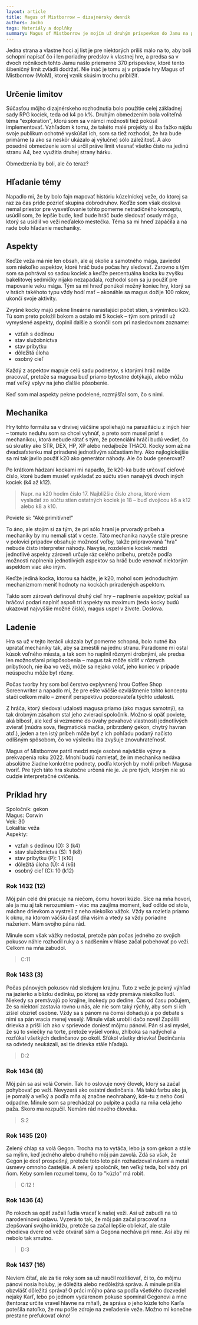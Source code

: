 ```yaml
---
layout: article
title: Magus of Mistborrow – dizajnérsky denník
authors: Jocho
tags: Materiály a doplňky
summary: Magus of Mistborrow je mojím už druhým príspevkom do Jamu na portáli itch.io – akcie `1-Page RPG Jam`, v ktorej majú dizajnéri v obmedzenom čase vytvoriť RPG hru v rozsahu 1×A4 (aj obojstranne).
---
```


Jedna strana a vlastne hoci aj list je pre niektorých príliš málo na to, aby boli schopní napísať čo i len poriadny predslov k vlastnej hre, a predsa sa v dvoch ročníkoch tohto Jamu našlo priemerne 370 príspevkov, ktoré tento šibeničný limit zvládli dodržať. Nie ináč je tomu aj v prípade hry Magus of Mistborrow (MoM), ktorej vznik skúsim trochu priblížiť.

## Určenie limitov

Súčasťou môjho dizajnérskeho rozhodnutia bolo použitie celej základnej sady RPG kociek, teda od k4 po k%. Druhým obmedzením bola voliteľná téma "exploration", ktorú som sa v rámci možností tiež pokúsil implementovať. Vzhľadom k tomu, že takéto malé projekty si iba ťažko nájdu svoje publikum ochotné vyskúšať ich, som sa tiež rozhodol, že hra bude primárne (a ako sa neskôr ukázalo aj výlučne) sólo záležitosť. A ako posedné obmedzenie som si určil práve limit vtesnať všetko čisto na jedinú stranu A4, bez využitia druhej strany hárku.

Obmedzenia by boli, ale čo teraz?

## Hľadanie témy

Napadlo mi, že by bolo fajn mapovať históriu kúzelníckej veže, do ktorej sa raz za čas príde pozrieť skupina dobrodruhov. Keďže som však doslova nemal priestor pre vysvetľovanie tohto pomerne netradičného konceptu, usúdil som, že lepšie bude, keď bude hráč bude sledovať osudy mága, ktorý sa usídlil vo veži neďaleko mestečka. Téma sa mi hneď zapáčila a na rade bolo hľadanie mechaniky.

## Aspekty

Keďže veža má nie len obsah, ale aj okolie a samotného mága, zaviedol som niekoľko aspektov, ktoré hráč bude počas hry sledovať. Zarovno s tým som sa pohrával so sadou kociek a keďže percentuálna kocka ku zvyšku bakelitovej sedmičky nijako nezapadala, rozhodol som sa ju použiť pre mapovanie veku mága. Tým sa mi hneď ponúkol možný koniec hry, ktorý sa v hrách takéhoto typu vždy hodí mať – akonáhle sa magus dožije 100 rokov, ukončí svoje aktivity.

Zvyšné kocky majú pekne lineárne narastajúci počet stien, s výnimkou k20. Tú som preto položil bokom a ostalo mi 5 kociek – tým som priradil už vymyslené aspekty, doplnil dalšie a skončil som pri nasledovnom zozname:

-   vzťah s dedinou
-   stav služobníctva
-   stav príbytku
-   dôležitá úloha
-   osobný cieľ

Každý z aspektov mapuje celú sadu podnetov, s ktorými hráč môže pracovať, pretože sa magusa buď priamo bytostne dotýkajú, alebo môžu mať veľký vplyv na jeho ďalšie pôsobenie.

Keď som mal aspekty pekne podelené, rozmýšľal som, čo s nimi.

## Mechanika

Hry tohto formátu sa v drvivej väčšine spoliehajú na parazitáciu z iných hier – tomuto neduhu som sa chcel vyhnúť, a preto som musel prísť s mechanikou, ktorá nebude rátať s tým, že potenciálni hráči budú vedieť, čo sú skratky ako STR, DEX, HP, XP alebo nedajbože THAC0. Kocky som až na dvadsaťstenku mal priradené jednotlivým súčastiam hry. Ako najlogickejšie sa mi tak javilo použiť k20 ako generátor náhody. Ale čo bude generovať?

Po krátkom hádzaní kockami mi napadlo, že k20-ka bude určovať cieľové číslo, ktoré budem musieť vyskladať zo súčtu stien nanajvýš dvoch iných kociek (k4 až k12).

> Napr. na k20 hodím číslo 17. Najbližšie číslo zhora, ktoré viem vysladať zo súčtu stien ostatných kociek je 18 – buď dvojicou k6 a k12 alebo k8 a k10.

Poviete si: "Aké primitívne!"

To áno, ale stojím si za tým, že pri sólo hraní je prvoradý príbeh a mechaniky by mu nemali stáť v ceste. Táto mechanika navyše stále presne v polovici prípadov obsahuje možnosť voľby, takže pripravovaná "hra" nebude čisto interpreter náhody. Navyše, rozdelenie kociek medzi jednotlivé aspekty zároveň určuje ráz celého príbehu, pretože podľa možnosti naplnenia jednotlivých aspektov sa hráč bude venovať niektorým aspektom viac ako iným.

Keďže jediná kocka, ktorou sa hádže, je k20, mohol som jednoduchým mechanizmom meniť hodnoty na kockách priradených aspektom.

Takto som zároveň definoval druhý cieľ hry – naplnenie aspektov; pokiaľ sa hráčovi podarí naplniť aspoň tri aspekty na maximum (teda kocky budú ukazovať najvyššie možné číslo), magus uspel v živote. Doslova.

## Ladenie

Hra sa už v tejto iterácii ukázala byť pomerne schopná, bolo nutné iba upratať mechaniky tak, aby sa zmestili na jednu stranu. Paradoxne mi ostal kúsok voľného miesta, a tak som ho naplnil rôznymi drobnými, ale predsa len možnosťami prispôsobenia – magus tak môže sídliť v rôznych príbytkoch, nie iba vo veži, môže sa nejako volať, jeho koniec v prípade neúspechu môže byť rôzny.

Počas tvorby hry som bol čerstvo ovplyvnený hrou Coffee Shop Screenwriter a napadlo mi, že pre ešte väčšie ozvláštnenie tohto konceptu stačí celkom málo – zmeniť perspektívu pozorovateľa týchto udalostí.

Z hráča, ktorý sledoval udalosti magusa priamo (ako magus samotný), sa tak drobným zásahom stal jeho zvierací spoločník. Možno si opäť poviete, aká blbosť, ale keď si vezmeme do úvahy povahové vlastnosti jednotlivých zvierať (múdra sova, flegmatická mačka, pribrzdený gekon, chytrý havran atď.), jeden a ten istý príbeh môže byť z ich pohľadu podaný načisto odlišným spôsobom, čo vo výsledku iba zvyšuje znovuhrateľnosť.

Magus of Mistborrow patril medzi moje osobné najväčšie výzvy a prekvapenia roku 2022. Mnohí budú namietať, že im mechanika nedáva absolútne žiadne konkrétne podnety, podľa ktorých by mohli príbeh Magusa tvoriť. Pre tých táto hra skutočne určená nie je. Je pre tých, ktorým nie sú cudzie interpretačné cvičenia.

## Príklad hry

Spoločník: gekon  
Magus: Corwin  
Vek: 30  
Lokalita: veža  
Aspekty:  

- vzťah s dedinou (D): 3 (k4)
- stav služobníctva (S): 1 (k8)
- stav príbytku (P): 1 (k10)
- dôležitá úloha (Ú): 4 (k6)
- osobný cieľ (C): 10 (k12)

### Rok 1432 (12)

Môj pán celé dni pracuje na niečom, čomu hovorí kúzlo. Síce na mňa hovorí, ale ja mu aj tak nerozumiem - viac ma zaujíma moment, keď odíde od stola, máchne drievkom a vystrelí z neho niekoľko vážok. Vždy sa rozletia priamo k oknu, na ktorom väčšiu časť dňa visím a vtedy sa vždy poriadne nažeriem. Mám svojho pána rád.

Minule som však vážky nedostal, pretože pán počas jedného zo svojich pokusov náhle rozhodil ruky a s nadšením v hlase začal pobehovať po veži. Celkom na mňa zabudol.

> C:11

### Rok 1433 (3)

Počas pánových pokusov rád sledujem krajinu. Tuto z veže je pekný výhľad na jazierko a blízku dedinku, po ktorej sa vždy premáva niekoľko ľudí. Niekedy sa premávajú po krajine, inokedy po dedine. Čas od času počujem, že sa niektorí zastavia rovno u nás, ale nie som taký rýchly, aby som si ich zišiel obzrieť osobne. Vždy sa s pánom na čomsi dohadujú a po debate s nimi sa pán vracia menej veselý. Minule však urobili dačo nové! Zapálili drievka a prišli ich ako v sprievode doniesť môjmu pánovi. Pán si asi myslel, že sú to sviečky na torte, pretože vyšiel vonku, zhlboka sa nadýchol a rozfúkal všetkých dedinčanov po okolí. Sfúkol všetky drievka! Dedinčania sa odvtedy neukázali, asi tie drievka stále hľadajú.

> D:2

### Rok 1434 (8)

Môj pán sa asi volá Corwin. Tak ho oslovuje nový človek, ktorý sa začal pohybovať po veži. Nevyzerá ako ostatní dedinčania. Má takú farbu ako ja, je pomalý a veľký a podľa mňa aj značne neohrabaný, kde-tu z neho čosi odpadne. Minule som sa prechádzal po pulpite a padla na mňa celá jeho paža. Skoro ma rozpučil. Nemám rád nového človeka.

> S:2

### Rok 1435 (20)

Zelený chlap sa volá Gegon. Trocha ma to vytáča, lebo ja som gekon a stále sa mýlim, keď jedného alebo druhého môj pán zavolá. Zdá sa však, že Gegon je dosť prospešný, pretože toto leto pán rozhadzoval rukami a metal úsmevy omnoho častejšie. A zelený spoločník, ten veľký teda, bol vždy pri ňom. Keby som len rozumel tomu, čo to "kúzlo" má robiť.

> C:12 !

### Rok 1436 (4)

Po rokoch sa opäť začali ľudia vracať k našej veži. Asi už zabudli na tú narodeninovú oslavu. Vyzerá to tak, že môj pán začal pracovať na zlepšovaní svojho imidžu, pretože sa začal lepšie obliekať, ale stále chodieva dvere od veže otvárať sám a Gegona necháva pri mne. Asi aby mi nebolo tak smutno.

> D:3

### Rok 1437 (16)

Neviem čítať, ale za tie roky som sa už naučil rozlišovať, či to, čo môjmu pánovi nosia holuby, je dôležitá alebo nedôležitá správa. A minule prišla obzvlášť dôležitá správa! O práci môjho pána sa podľa všetkého dozvedel nejaký Karľ, lebo po jednom vydarenom pokuse spomínal Gegonovi a mne (tentoraz určite vravel hlavne na mňa!), že správa o jeho kúzle toho Karľa potešila natoľko, že mu pošle zdroje na zveľadenie veže. Možno mi konečne prestane prefukovať okno!
